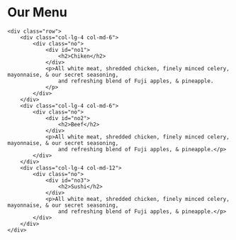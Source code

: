 

<!DOCTYPE html>
<html lang="en">

<head>
    <meta charset="UTF-8">
    <meta name="viewport" content="width=device-width, initial-scale=1.0">
    <title>Corsera Test | Module 2 Solution (Our Menu)</title>
    <link rel="stylesheet" href="css/style.css">
</head>

<body>
    <h1>Our Menu</h1>

    <div class="row">
        <div class="col-lg-4 col-md-6">
            <div class="no">
                <div id="no1">
                    <h2>Chiken</h2>
                </div>
                <p>All white meat, shredded chicken, finely minced celery, mayonnaise, & our secret seasoning,
                    and refreshing blend of Fuji apples, & pineapple.
                </p>
            </div>
        </div>
        <div class="col-lg-4 col-md-6">
            <div class="no">
                <div id="no2">
                    <h2>Beef</h2>
                </div>
                <p>All white meat, shredded chicken, finely minced celery, mayonnaise, & our secret seasoning,
                    and refreshing blend of Fuji apples, & pineapple.</p>
            </div>
        </div>
        <div class="col-lg-4 col-md-12">
            <div class="no">
                <div id="no3">
                    <h2>Sushi</h2>
                </div>
                <p>All white meat, shredded chicken, finely minced celery, mayonnaise, & our secret seasoning,
                    and refreshing blend of Fuji apples, & pineapple.</p>
            </div>
        </div>
    </div>

</body>

</html>
